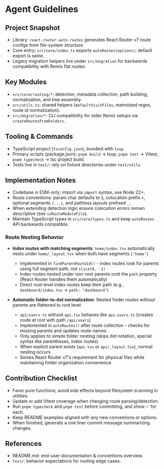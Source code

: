 # Agent Guidelines

## Project Snapshot

- Library: `react-router-auto-routes` generates React Router v7 route configs from file-system structure.
- Core entry: `src/core/index.ts` exports `autoRoutes(options)`; default export is same.
- Legacy migration helpers live under `src/migration` for backwards compatibility with Remix flat routes.

## Key Modules

- `src/core/routing/*`: detection, metadata collection, path building, normalization, and tree assembly.
- `src/utils.ts`: shared helpers (`defaultVisitFiles`, memoized regex, route id normalization).
- `src/migration/*`: CLI compatibility for older Remix setups via `createRoutesFromFolders`.

## Tooling & Commands

- TypeScript project (`tsconfig.json`), bundled with `tsup`.
- Primary scripts (package.json): `pnpm build` → tsup, `pnpm test` → Vitest, `pnpm typecheck` → tsc project build.
- Tests live in `test/`; rely on fixture directories under `test/utils`.

## Implementation Notes

- Codebase is ESM-only; import via `import` syntax, use Node 22+.
- Route conventions: param char defaults to `$`, colocation prefix `+`, optional segments `(...)`, and pathless layouts prefixed `_`.
- When extending detection logic ensure colocation errors remain descriptive (see `isRouteModuleFile`).
- Maintain TypeScript types in `src/core/types.ts` and keep `autoRoutes` API backwards compatible.

### Route Nesting Behavior

- **Index routes with matching segments**: `home/index.tsx` automatically nests under `home/_layout.tsx` when both have segments `['home']`
  - Implemented in `findParentRouteId()` - index routes look for parents using full segment path, not `slice(0, -1)`
  - Index routes nested under non-root parents omit the `path` property (React Router handles them automatically)
  - Direct root-level index routes keep their path (e.g., `dashboard/index.tsx` → `path: "dashboard"`)

- **Automatic folder-to-dot normalization**: Nested folder routes without parents are flattened to root level
  - `api/users.ts` without `api.tsx` behaves like `api.users.ts` (creates route at root with path `/api/users`)
  - Implemented in `autoRoutes()` after route collection - checks for missing parents and updates route names
  - Only applies to simple folder nesting (skips dot notation, special syntax like parentheses, index routes)
  - When explicit parent exists (`api.tsx` or `api/_layout.tsx`), normal nesting occurs
  - Solves React Router v7's requirement for physical files while maintaining folder organization convenience

## Contribution Checklist

- Favor pure functions; avoid side effects beyond filesystem scanning in utilities.
- Update or add Vitest coverage when changing route parsing/detection.
- Run `pnpm typecheck` and `pnpm test` before committing, and show ✅ for each.
- Keep README examples aligned with any new conventions or options.
- When finished, generate a one liner commit message summarizing changes.

## References

- README.md: end-user documentation & conventions overview.
- `test/`: behavior expectations for routing edge cases.
